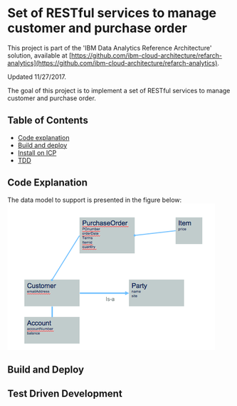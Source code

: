 # Set of RESTful services to manage customer and purchase order
This project is part of the 'IBM Data Analytics Reference Architecture' solution, available at [https://github.com/ibm-cloud-architecture/refarch-analytics](https://github.com/ibm-cloud-architecture/refarch-analytics). 

Updated 11/27/2017.

The goal of this project is to implement a set of RESTful services to manage customer and purchase order. 

## Table of Contents
* [Code explanation](#code-explanation)
* [Build and deploy](#build-and-deploy)
* [Install on ICP](docs/icp/README.md)
* [TDD](#test-driven-development)


## Code Explanation

The data model to support is presented in the figure below:
![](docs/datamodel.png)

## Build and Deploy

## Test Driven Development


